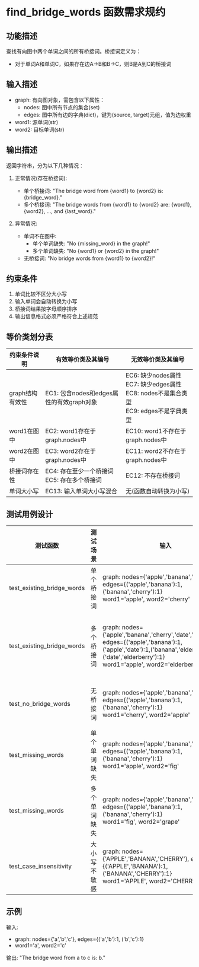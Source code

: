 # find_bridge_words 函数需求规约

## 功能描述
查找有向图中两个单词之间的所有桥接词。桥接词定义为：
- 对于单词A和单词C，如果存在边A→B和B→C，则B是A到C的桥接词

## 输入描述
- graph: 有向图对象，需包含以下属性：
  - nodes: 图中所有节点的集合(set)
  - edges: 图中所有边的字典(dict)，键为(source, target)元组，值为边权重
- word1: 源单词(str)
- word2: 目标单词(str) 

## 输出描述
返回字符串，分为以下几种情况：
1. 正常情况(存在桥接词):
   - 单个桥接词: "The bridge word from {word1} to {word2} is: {bridge_word}."
   - 多个桥接词: "The bridge words from {word1} to {word2} are: {word1}, {word2}, ..., and {last_word}."

2. 异常情况:
   - 单词不在图中: 
     - 单个单词缺失: "No {missing_word} in the graph!"
     - 多个单词缺失: "No {word1} or {word2} in the graph!"
   - 无桥接词: "No bridge words from {word1} to {word2}!"

## 约束条件
1. 单词比较不区分大小写
2. 输入单词会自动转换为小写
3. 桥接词结果按字母顺序排序
4. 输出信息格式必须严格符合上述规范

## 等价类划分表

| 约束条件说明 | 有效等价类及其编号 | 无效等价类及其编号 |
|-------------|-------------------|-------------------|
| graph结构有效性 | EC1: 包含nodes和edges属性的有效graph对象 | EC6: 缺少nodes属性<br>EC7: 缺少edges属性<br>EC8: nodes不是集合类型<br>EC9: edges不是字典类型 |
| word1在图中 | EC2: word1存在于graph.nodes中 | EC10: word1不存在于graph.nodes中 |
| word2在图中 | EC3: word2存在于graph.nodes中 | EC11: word2不存在于graph.nodes中 |
| 桥接词存在性 | EC4: 存在至少一个桥接词<br>EC5: 存在多个桥接词 | EC12: 不存在桥接词 |
| 单词大小写 | EC13: 输入单词大小写混合 | 无(函数自动转换为小写) |

## 测试用例设计

| 测试函数 | 测试场景 | 输入 | 期望输出 | 覆盖等价类 |
|---------|---------|------|---------|-----------|
| test_existing_bridge_words | 单个桥接词 | graph: nodes={'apple','banana','cherry'}, edges={('apple','banana'):1, ('banana','cherry'):1}<br>word1='apple', word2='cherry' | "The bridge word from apple to cherry is: banana." | EC1,EC2,EC3,EC4 |
| test_existing_bridge_words | 多个桥接词 | graph: nodes={'apple','banana','cherry','date','elderberry'}, edges={('apple','banana'):1,('apple','date'):1,('banana','elderberry'):1,('date','elderberry'):1}<br>word1='apple', word2='elderberry' | "The bridge words from apple to elderberry are: banana and date." | EC1,EC2,EC3,EC5 |
| test_no_bridge_words | 无桥接词 | graph: nodes={'apple','banana','cherry'}, edges={('apple','banana'):1,('banana','cherry'):1}<br>word1='cherry', word2='apple' | "No bridge words from cherry to apple!" | EC1,EC2,EC3,EC12 |
| test_missing_words | 单个单词缺失 | graph: nodes={'apple','banana','cherry'}, edges={('apple','banana'):1,('banana','cherry'):1}<br>word1='apple', word2='fig' | "No fig in the graph!" | EC1,EC2,EC11 |
| test_missing_words | 多个单词缺失 | graph: nodes={'apple','banana','cherry'}, edges={('apple','banana'):1,('banana','cherry'):1}<br>word1='fig', word2='grape' | "No fig or grape in the graph!" | EC1,EC10,EC11 |
| test_case_insensitivity | 大小写不敏感 | graph: nodes={'APPLE','BANANA','CHERRY'}, edges={('APPLE','BANANA'):1,('BANANA','CHERRY'):1}<br>word1='APPLE', word2='CHERRY' | "The bridge word from apple to cherry is: banana." | EC1,EC2,EC3,EC4,EC13 |

## 示例
输入:
- graph: nodes={'a','b','c'}, edges={('a','b'):1, ('b','c'):1}
- word1='a', word2='c'

输出:
"The bridge word from a to c is: b."

